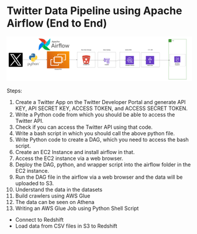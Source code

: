 # Twitter Data Pipeline using Apache Airflow (End to End)

![Data Architecture](./Data%20Architecture.png)

Steps:

1. Create a Twitter App on the Twitter Developer Portal and generate API KEY, API SECRET KEY, ACCESS TOKEN, and ACCESS SECRET TOKEN.
2. Write a Python code from which you should be able to access the Twitter API.
3. Check if you can access the Twitter API using that code.
4. Write a bash script in which you should call the above python file.
5. Write Python code to create a DAG, which you need to access the bash script.
6. Create an EC2 Instance and install airflow in that.
7. Access the EC2 instance via a web browser.
8. Deploy the DAG, python, and wrapper script into the airflow folder in the EC2 instance.
9. Run the DAG file in the airflow via a web browser and the data will be uploaded to S3.
10. Understand the data in the datasets
11. Build crawlers using AWS Glue
12. The data can be seen on Athena
13. Writing an AWS Glue Job using Python Shell Script
   - Connect to Redshift
   - Load data from CSV files in S3 to Redshift

